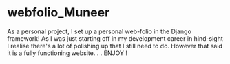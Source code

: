 # webfolio_Muneer
As a personal project, I set up a personal web-folio in the Django framework!
As I was just starting off in my development career in hind-sight I realise there's a lot of polishing up that I still need to do.
However that said it is a fully functioning website. . . ENJOY !
